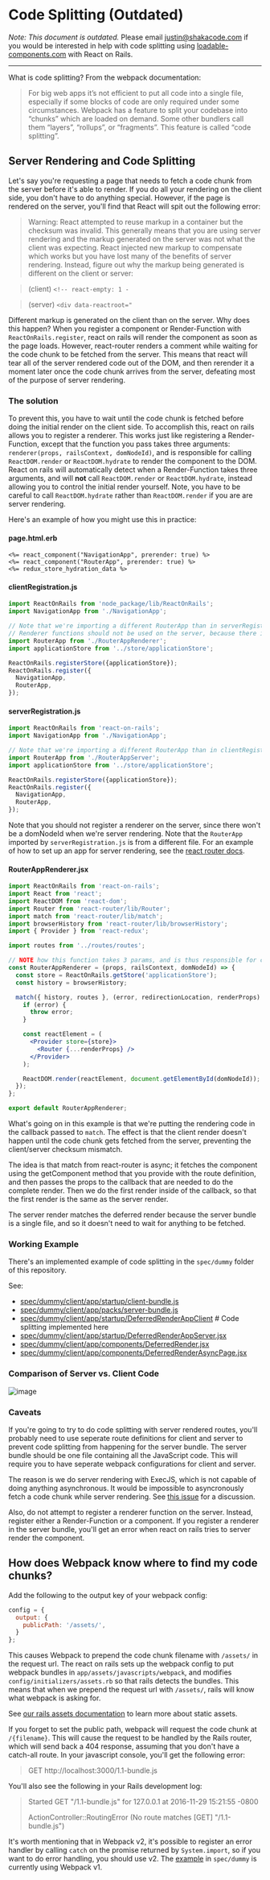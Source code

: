 # Code Splitting (Outdated)

_Note: This document is outdated._ Please email [justin@shakacode.com](mailto:justin@shakacode.com)
if you would be interested in help with code splitting using
[loadable-components.com](https://loadable-components.com/docs) with React on Rails.

-----

What is code splitting? From the webpack documentation:

> For big web apps it’s not efficient to put all code into a single file, especially if some blocks of code are only required under some circumstances. Webpack has a feature to split your codebase into “chunks” which are loaded on demand. Some other bundlers call them “layers”, “rollups”, or “fragments”. This feature is called “code splitting”.

## Server Rendering and Code Splitting

Let's say you're requesting a page that needs to fetch a code chunk from the server before it's able to render. If you do all your rendering on the client side, you don't have to do anything special. However, if the page is rendered on the server, you'll find that React will spit out the following error:

> Warning: React attempted to reuse markup in a container but the checksum was invalid. This generally means that you are using server rendering and the markup generated on the server was not what the client was expecting. React injected new markup to compensate which works but you have lost many of the benefits of server rendering. Instead, figure out why the markup being generated is different on the client or server:

> (client) `<!-- react-empty: 1 -`

> (server) `<div data-reactroot="`

Different markup is generated on the client than on the server. Why does this happen? When you register a component or Render-Function with `ReactOnRails.register`, react on rails will render the component as soon as the page loads. However, react-router renders a comment while waiting for the code chunk to be fetched from the server. This means that react will tear all of the server rendered code out of the DOM, and then rerender it a moment later once the code chunk arrives from the server, defeating most of the purpose of server rendering.

### The solution

To prevent this, you have to wait until the code chunk is fetched before doing the initial render on the client side. To accomplish this, react on rails allows you to register a renderer. This works just like registering a Render-Function, except that the function you pass takes three arguments: `renderer(props, railsContext, domNodeId)`, and is responsible for calling `ReactDOM.render` or `ReactDOM.hydrate` to render the component to the DOM. React on rails will automatically detect when a Render-Function takes three arguments, and will **not** call `ReactDOM.render` or `ReactDOM.hydrate`, instead allowing you to control the initial render yourself. Note, you have to be careful to call `ReactDOM.hydrate` rather than `ReactDOM.render` if you are are server rendering.

Here's an example of how you might use this in practice:

#### page.html.erb
```erb
<%= react_component("NavigationApp", prerender: true) %>
<%= react_component("RouterApp", prerender: true) %>
<%= redux_store_hydration_data %>
```

#### clientRegistration.js
```js
import ReactOnRails from 'node_package/lib/ReactOnRails';
import NavigationApp from './NavigationApp';

// Note that we're importing a different RouterApp than in serverRegistration.js
// Renderer functions should not be used on the server, because there is no DOM.
import RouterApp from './RouterAppRenderer';
import applicationStore from '../store/applicationStore';

ReactOnRails.registerStore({applicationStore});
ReactOnRails.register({
  NavigationApp,
  RouterApp,
});
```

#### serverRegistration.js
```js
import ReactOnRails from 'react-on-rails';
import NavigationApp from './NavigationApp';

// Note that we're importing a different RouterApp than in clientRegistration.js
import RouterApp from './RouterAppServer';
import applicationStore from '../store/applicationStore';

ReactOnRails.registerStore({applicationStore});
ReactOnRails.register({
  NavigationApp,
  RouterApp,
});
```
Note that you should not register a renderer on the server, since there won't be a domNodeId when we're server rendering. Note that the `RouterApp` imported by `serverRegistration.js` is from a different file. For an example of how to set up an app for server rendering, see the [react router docs](https://www.shakacode.com/react-on-rails/docs/javascript/react-router/).

#### RouterAppRenderer.jsx
```jsx
import ReactOnRails from 'react-on-rails';
import React from 'react';
import ReactDOM from 'react-dom';
import Router from 'react-router/lib/Router';
import match from 'react-router/lib/match';
import browserHistory from 'react-router/lib/browserHistory';
import { Provider } from 'react-redux';

import routes from '../routes/routes';

// NOTE how this function takes 3 params, and is thus responsible for calling ReactDOM.render
const RouterAppRenderer = (props, railsContext, domNodeId) => {
  const store = ReactOnRails.getStore('applicationStore');
  const history = browserHistory;

  match({ history, routes }, (error, redirectionLocation, renderProps) => {
    if (error) {
      throw error;
    }

    const reactElement = (
      <Provider store={store}>
        <Router {...renderProps} />
      </Provider>
    );

    ReactDOM.render(reactElement, document.getElementById(domNodeId));
  });
};

export default RouterAppRenderer;
```

What's going on in this example is that we're putting the rendering code in the callback passed to `match`. The effect is that the client render doesn't happen until the code chunk gets fetched from the server, preventing the client/server checksum mismatch.

The idea is that match from react-router is async; it fetches the component using the getComponent method that you provide with the route definition, and then passes the props to the callback that are needed to do the complete render. Then we do the first render inside of the callback, so that the first render is the same as the server render.

The server render matches the deferred render because the server bundle is a single file, and so it doesn't need to wait for anything to be fetched.

### Working Example

There's an implemented example of code splitting in the `spec/dummy` folder of this repository.

See:

- [spec/dummy/client/app/startup/client-bundle.js](https://github.com/shakacode/react_on_rails/tree/master/spec/dummy/client/app/startup/client-bundle.js)
- [spec/dummy/client/app/packs/server-bundle.js](https://github.com/shakacode/react_on_rails/tree/master/spec/dummy/client/app/packs/server-bundle.js)
- [spec/dummy/client/app/startup/DeferredRenderAppClient](https://github.com/shakacode/react_on_rails/tree/master/spec/dummy/client/app/startup/DeferredRenderAppClient.jsx) # Code splitting implemented here
- [spec/dummy/client/app/startup/DeferredRenderAppServer.jsx](https://github.com/shakacode/react_on_rails/tree/master/spec/dummy/client/app/startup/DeferredRenderAppServer.jsx)
- [spec/dummy/client/app/components/DeferredRender.jsx](https://github.com/shakacode/react_on_rails/tree/master/spec/dummy/client/app/components/DeferredRender.jsx)
- [spec/dummy/client/app/components/DeferredRenderAsyncPage.jsx](https://github.com/shakacode/react_on_rails/tree/master/spec/dummy/client/app/components/DeferredRenderAsyncPage.jsx)

### Comparison of Server vs. Client Code

![image](https://user-images.githubusercontent.com/1118459/42479546-2296f794-8375-11e8-85ff-52629fcaf657.png)

### Caveats

If you're going to try to do code splitting with server rendered routes, you'll probably need to use seperate route definitions for client and server to prevent code splitting from happening for the server bundle. The server bundle should be one file containing all the JavaScript code. This will require you to have seperate webpack configurations for client and server.

The reason is we do server rendering with ExecJS, which is not capable of doing anything asynchronous. It would be impossible to asyncronously fetch a code chunk while server rendering. See [this issue](https://github.com/shakacode/react_on_rails/issues/477) for a discussion.

Also, do not attempt to register a renderer function on the server. Instead, register either a Render-Function or a component. If you register a renderer in the server bundle, you'll get an error when react on rails tries to server render the component.

## How does Webpack know where to find my code chunks?

Add the following to the output key of your webpack config:

```js
config = {
  output: {
    publicPath: '/assets/',
  }
};
```

This causes Webpack to prepend the code chunk filename with `/assets/` in the request url. The react on rails sets up the webpack config to put webpack bundles in `app/assets/javascripts/webpack`, and modifies `config/initializers/assets.rb` so that rails detects the bundles. This means that when we prepend the request url with `/assets/`, rails will know what webpack is asking for.

See [our rails assets documentation](https://www.shakacode.com/react-on-rails/docs/outdated/rails-assets/) to learn more about static assets.

If you forget to set the public path, webpack will request the code chunk at `/{filename}`. This will cause the request to be handled by the Rails router, which will send back a 404 response, assuming that you don't have a catch-all route. In your javascript console, you'll get the following error:

> GET http://localhost:3000/1.1-bundle.js

You'll also see the following in your Rails development log:

> Started GET "/1.1-bundle.js" for 127.0.0.1 at 2016-11-29 15:21:55 -0800
>
> ActionController::RoutingError (No route matches [GET] "/1.1-bundle.js")

It's worth mentioning that in Webpack v2, it's possible to register an error handler by calling `catch` on the promise returned by `System.import`, so if you want to do error handling, you should use v2. The [example](#working-example) in `spec/dummy` is currently using Webpack v1.
